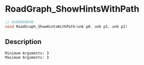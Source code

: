 # RoadGraph_ShowHintsWithPath
```c
// 0x004569d0
void RoadGraph_ShowHintsWithPath(unk p0, unk p1, unk p2)
```
## Description
```
Minimum Arguments: 3
Maximum Arguments: 3
```
